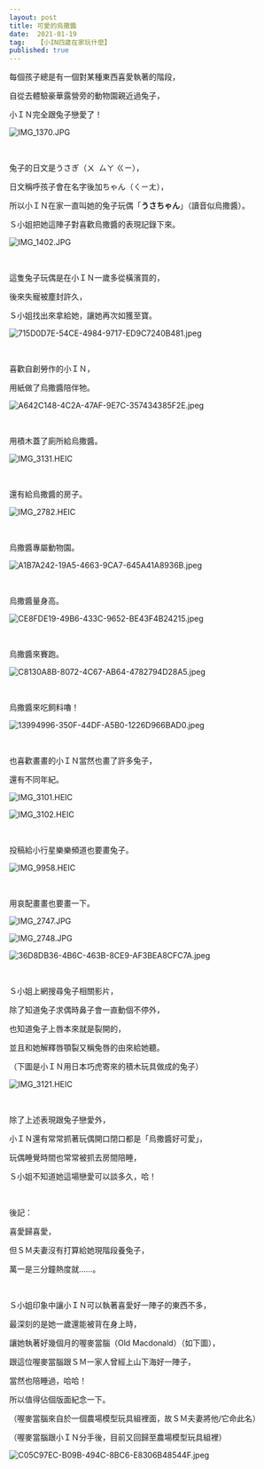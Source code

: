 ```yaml
---
layout: post
title: 可愛的烏撒醬
date:  2021-01-19
tag:   【小IN四歲在家玩什麼】
published: true 
---
```

<p>每個孩子總是有一個對某種東西喜愛執著的階段，</p>

<p>自從去體驗豪華露營旁的動物園親近過兔子，</p>

<p>小ＩＮ完全跟兔子戀愛了！</p>

<p><img alt="IMG_1370.JPG" src="https://pic.pimg.tw/smlife543/1610345284-4062696165-g_n.jpg" title="IMG_1370.JPG"></p>

<p>&nbsp;</p>

<p>兔子的日文是うさぎ（ㄨ&nbsp; ㄙㄚ ㄍㄧ），</p>

<p>日文稱呼孩子會在名字後加ちゃん（ㄑㄧㄤ），</p>

<p>所以小ＩＮ在家一直叫她的兔子玩偶「<strong>うさちゃん</strong>」（讀音似烏撒醬）。</p>

<p>Ｓ小姐把她這陣子對喜歡烏撒醬的表現記錄下來。</p>

<p><img alt="IMG_1402.JPG" src="https://pic.pimg.tw/smlife543/1610345362-852165828-g_n.jpg" title="IMG_1402.JPG"></p>

<p>&nbsp;</p>

<p>這隻兔子玩偶是在小ＩＮ一歲多從橫濱買的，</p>

<p>後來失寵被塵封許久，</p>

<p>Ｓ小姐找出來拿給她，讓她再次如獲至寶。</p>

<p><img alt="715D0D7E-54CE-4984-9717-ED9C7240B481.jpeg" src="https://pic.pimg.tw/smlife543/1611060487-2881265651-g_n.jpg" title="715D0D7E-54CE-4984-9717-ED9C7240B481.jpeg"></p>

<p>&nbsp;</p>

<p>喜歡自創勞作的小ＩＮ，</p>

<p>用紙做了烏撒醬陪伴牠。</p>

<p><img alt="A642C148-4C2A-47AF-9E7C-357434385F2E.jpeg" src="https://pic.pimg.tw/smlife543/1611060487-3179896678-g_n.jpg" title="A642C148-4C2A-47AF-9E7C-357434385F2E.jpeg"></p>

<p>&nbsp;</p>

<p>用積木蓋了廁所給烏撒醬。</p>

<p><img alt="IMG_3131.HEIC" src="https://pic.pimg.tw/smlife543/1610345589-3782796035-g_n.jpg" title="IMG_3131.HEIC"></p>

<p>&nbsp;</p>

<p>還有給烏撒醬的房子。</p>

<p><img alt="IMG_2782.HEIC" src="https://pic.pimg.tw/smlife543/1610345886-1363641493-g_n.jpg" title="IMG_2782.HEIC"></p>

<p>&nbsp;</p>

<p>烏撒醬專屬動物園。</p>

<p><img alt="A1B7A242-19A5-4663-9CA7-645A41A8936B.jpeg" src="https://pic.pimg.tw/smlife543/1611059849-1484503360-g_n.jpg" title="A1B7A242-19A5-4663-9CA7-645A41A8936B.jpeg"></p>

<p>&nbsp;</p>

<p>烏撒醬量身高。</p>

<p><img alt="CE8FDE19-49B6-433C-9652-BE43F4B24215.jpeg" src="https://pic.pimg.tw/smlife543/1611498860-2409965414-g_n.jpg" title="CE8FDE19-49B6-433C-9652-BE43F4B24215.jpeg"></p>

<p>&nbsp;</p>

<p>烏撒醬來賽跑。</p>

<p><img alt="C8130A8B-8072-4C67-AB64-4782794D28A5.jpeg" src="https://pic.pimg.tw/smlife543/1611498864-2327027380-g_n.jpg" title="C8130A8B-8072-4C67-AB64-4782794D28A5.jpeg"></p>

<p>&nbsp;</p>

<p>烏撒醬來吃飼料嚕！</p>

<p><img alt="13994996-350F-44DF-A5B0-1226D966BAD0.jpeg" src="https://pic.pimg.tw/smlife543/1611498862-368256286-g_n.jpg" title="13994996-350F-44DF-A5B0-1226D966BAD0.jpeg"></p>

<p>&nbsp;</p>

<p>也喜歡畫畫的小ＩＮ當然也畫了許多兔子，</p>

<p>還有不同年紀。</p>

<p><img alt="IMG_3101.HEIC" src="https://pic.pimg.tw/smlife543/1610345509-687687159-g_n.jpg" title="IMG_3101.HEIC"></p>

<p><img alt="IMG_3102.HEIC" src="https://pic.pimg.tw/smlife543/1610345533-495061693-g_n.jpg" title="IMG_3102.HEIC"></p>

<p>&nbsp;</p>

<p>投稿給小行星樂樂頻道也要畫兔子。</p>

<p><img alt="IMG_9958.HEIC" src="https://pic.pimg.tw/smlife543/1610345870-1678464592-g_n.jpg" title="IMG_9958.HEIC"></p>

<p>&nbsp;</p>

<p>用哀配畫畫也要畫一下。</p>

<p><img alt="IMG_2747.JPG" src="https://pic.pimg.tw/smlife543/1610345241-312991443-g_n.jpg" title="IMG_2747.JPG"></p>

<p><img alt="IMG_2748.JPG" src="https://pic.pimg.tw/smlife543/1610345246-2894879915-g_n.jpg" title="IMG_2748.JPG"></p>

<p><img alt="36D8DB36-4B6C-463B-8CE9-AF3BEA8CFC7A.jpeg" src="https://pic.pimg.tw/smlife543/1611059843-2841391389-g_n.jpg" title="36D8DB36-4B6C-463B-8CE9-AF3BEA8CFC7A.jpeg"></p>

<p>&nbsp;</p>

<p>Ｓ小姐上網搜尋兔子相關影片，</p>

<p>除了知道兔子求偶時鼻子會一直動個不停外，</p>

<p>也知道兔子上唇本來就是裂開的，</p>

<p>並且和她解釋唇顎裂又稱兔唇的由來給她聽。</p>

<p>（下圖是小ＩＮ用日本巧虎寄來的積木玩具做成的兔子）</p>

<p><img alt="IMG_3121.HEIC" src="https://pic.pimg.tw/smlife543/1610345553-470184939-g_n.jpg" title="IMG_3121.HEIC"></p>

<p>&nbsp;</p>

<p>除了上述表現跟兔子戀愛外，</p>

<p>小ＩＮ還有常常抓著玩偶開口閉口都是「烏撒醬好可愛」，</p>

<p>玩偶睡覺時間也常常被抓去房間陪睡，</p>

<p>Ｓ小姐不知道她這場戀愛可以談多久，哈！</p>

<p>&nbsp;</p>

<p>後記：</p>

<p>喜愛歸喜愛，</p>

<p>但ＳＭ夫妻沒有打算給她現階段養兔子，</p>

<p>萬一是三分鐘熱度就......。</p>

<p>&nbsp;</p>

<p>Ｓ小姐印象中讓小ＩＮ可以執著喜愛好一陣子的東西不多，</p>

<p>最深刻的是她一歲還能被背在身上時，</p>

<p>讓她執著好幾個月的喔麥當腦（Old Macdonald）（如下圖），</p>

<p>跟這位喔麥當腦跟ＳＭ一家人曾經上山下海好一陣子，</p>

<p>當然也陪睡過，哈哈！</p>

<p>所以值得佔個版面紀念一下。</p>

<p>（喔麥當腦來自於一個農場模型玩具組裡面，故ＳＭ夫妻將他/它命此名）</p>

<p>（喔麥當腦跟小ＩＮ分手後，目前又回歸至農場模型玩具組裡）</p>

<p><img alt="C05C97EC-B09B-494C-8BC6-E8306B48544F.jpeg" src="https://pic.pimg.tw/smlife543/1611062465-746577868-g_n.jpg" title="C05C97EC-B09B-494C-8BC6-E8306B48544F.jpeg"></p>

<p>&nbsp;</p>

